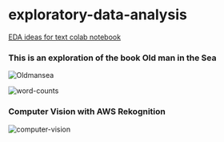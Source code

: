 # exploratory-data-analysis

[EDA ideas for text colab notebook](https://github.com/noahgift/exploratory-data-analysis/blob/main/EDA_explorations_text.ipynb)

### This is an exploration of the book Old man in the Sea

![Oldmansea](https://user-images.githubusercontent.com/58792/108598413-61811600-735b-11eb-8e36-3aa9f86b19ca.jpg)



![word-counts](https://user-images.githubusercontent.com/58792/108598333-1b2bb700-735b-11eb-9d40-a07edd2646c9.png)


### Computer Vision with AWS Rekognition

![computer-vision](https://user-images.githubusercontent.com/58792/108598459-c0468f80-735b-11eb-81ca-7dd057a0f965.png)
